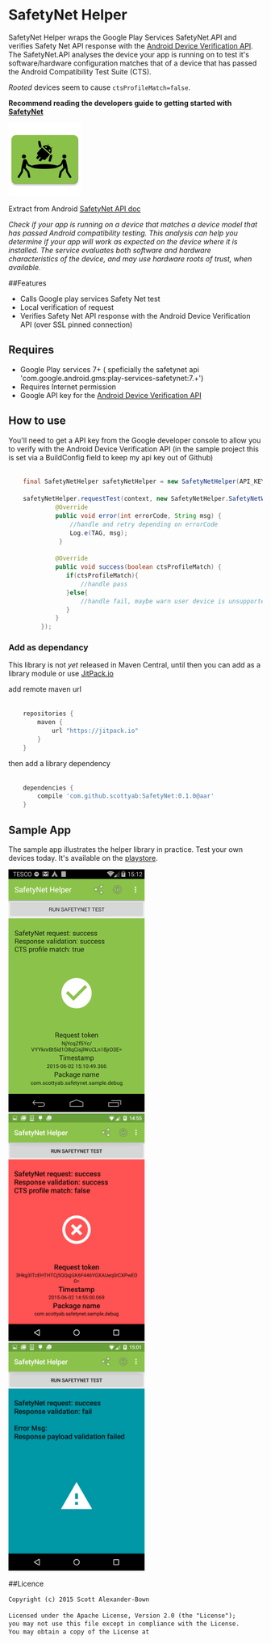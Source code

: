 SafetyNet Helper
=================

SafetyNet Helper wraps the Google Play Services SafetyNet.API and verifies Safety Net API response with the [Android Device Verification API](https://developer.android.com/google/play/safetynet/start.html#verify-compat-check). The SafetyNet.API analyses the device your app is running on to test it's software/hardware configuration matches that of a device that has passed the Android Compatibility Test Suite (CTS). 

*Rooted* devices seem to cause `ctsProfileMatch=false`.

**Recommend reading the developers guide to getting started with [SafetyNet](https://developer.android.com/google/play/safetynet/start.html)**


![](./sample/src/main/res/mipmap-xxhdpi/ic_launcher.png)


Extract from Android [SafetyNet API doc](https://developer.android.com/google/play/safetynet/index.html)

*Check if your app is running on a device that matches a device model that has passed Android compatibility testing. This analysis can help you determine if your app will work as expected on the device where it is installed. The service evaluates both software and hardware characteristics of the device, and may use hardware roots of trust, when available.*


##Features

* Calls Google play services Safety Net test
* Local verification of request
* Verifies Safety Net API response with the Android Device Verification API (over SSL pinned connection) 
  	

## Requires

* Google Play services 7+ ( speficially the safetynet api 'com.google.android.gms:play-services-safetynet:7.+')
* Requires Internet permission
* Google API key for the [Android Device Verification API](https://developer.android.com/training/safetynet/index.html#verify-compat-check) 



## How to use

You'll need to get a API key from the Google developer console to allow you to verify with the Android Device Verification API (in the sample project this is set via a BuildConfig field to keep my api key out of Github)

```java

    final SafetyNetHelper safetyNetHelper = new SafetyNetHelper(API_KEY);
    
    safetyNetHelper.requestTest(context, new SafetyNetHelper.SafetyNetWrapperCallback() {
             @Override
             public void error(int errorCode, String msg) {
             	 //handle and retry depending on errorCode
                 Log.e(TAG, msg);
              }

             @Override
             public void success(boolean ctsProfileMatch) {
             	if(ctsProfileMatch){
             		//handle pass 
             	}else{
             		//handle fail, maybe warn user device is unsupported?
             	}	
             }
         });
```

### Add as dependancy

This library is not _yet_ released in Maven Central, until then you can add as a library module or use [JitPack.io](https://jitpack.io)

add remote maven url

```gradle

    repositories {
        maven {
            url "https://jitpack.io"
        }
    }
```
    
then add a library dependency

```gradle

    dependencies {
        compile 'com.github.scottyab:SafetyNet:0.1.0@aar'
    }
```


## Sample App

The sample app illustrates the helper library in practice. Test your own devices today. It's available on the [playstore](https://play.google.com/store/apps/details?id=com.scottyab.safetynet.sample]). 

<img width="270" src="./art/sample_req_pass_cts_pass.png"> 
<br>
<img width="270" src="./art/sample_req_pass_cts_fail.png"> 
<img width="270" src="./art/sample_req_pass_validation_fail.png"> 


##Licence 

	Copyright (c) 2015 Scott Alexander-Bown
    
    Licensed under the Apache License, Version 2.0 (the "License");
    you may not use this file except in compliance with the License.
    You may obtain a copy of the License at
